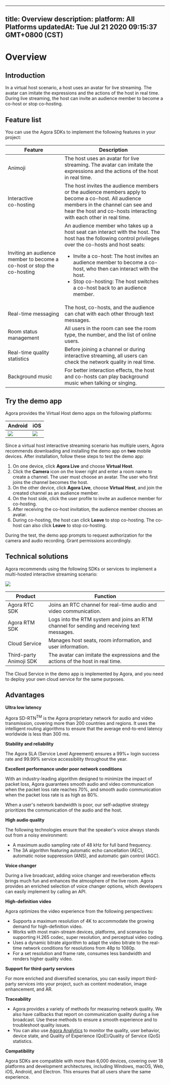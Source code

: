 
---
title: Overview
description: 
platform: All Platforms
updatedAt: Tue Jul 21 2020 09:15:37 GMT+0800 (CST)
---
# Overview
## Introduction

In a virtual host scenario, a host uses an avatar for live streaming. The avatar can imitate the expressions and the actions of the host in real time. During live streaming, the host can invite an audience member to become a co-host or stop co-hosting. 

## Feature list

You can use the Agora SDKs to implement the following features in your project:

| Feature | Description |
| ---------------- | ---------------- |
| Animoji	      | The host uses an avatar for live streaming. The avatar can imitate the expressions and the actions of the host in real time. |
| Interactive <br>co-hosting       | The host invites the audience members or the audience members apply to become a co-host. All audience members in the channel can see and hear the host and co-hosts interacting with each other in real time. |
| Inviting an audience member to become a co-host or stop the co-hosting        | An audience member who takes up a host seat can interact with the host. The host has the following control privileges over the co-hosts and host seats: <ul><li>Invite a co-host: The host invites an audience member to become a co-host, who then can interact with the host.</li> <li>Stop co-hosting: The host switches a co-host back to an audience member.</li></ul> |
| Real-time messaging	| The host, co-hosts, and the audience can chat with each other through text messages.|
| Room status management		| All users in the room can see the room type, the number, and the list of online users. |
| Real-time quality statistics	| Before joining a channel or during interactive streaming, all users can check the network quality in real time. |
| Background music |  For better interaction effects, the host and co-hosts can play background music when talking or singing. |

## Try the demo app

Agora provides the Virtual Host demo apps on the following platforms:

| Android | iOS | 
| ---------------- | ---------------- |
| ![](https://web-cdn.agora.io/docs-files/1594967764588)     | ![](https://web-cdn.agora.io/docs-files/1594287505817)      | 

Since a virtual host interactive streaming scenario has multiple users, Agora recommends downloading and installing the demo app on **two** mobile devices. After installation, follow these steps to test the demo app:

1. On one device, click **Agora Live** and choose **Virtual Host**.
2. Click the **Camera** icon on the lower right and enter a room name to create a channel. The user must choose an avatar. The user who first joins the channel becomes the host.
3. On the other device, click **Agora Live**, choose **Virtual Host**, and join the created channel as an audience member.
4. On the host side, click the user profile to invite an audience member for co-hosting.
5. After receiving the co-host invitation, the audience member chooses an avatar.
6. During co-hosting, the host can click **Leave** to stop co-hosting. The co-host can also click **Leave** to stop co-hosting.

<div class="alert note">During the test, the demo app prompts to request authorization for the camera and audio recording. Grant permissions accordingly.</div>

## Technical solutions

Agora recommends using the following SDKs or services to implement a multi-hosted interactive streaming scenario:

![](https://web-cdn.agora.io/docs-files/1595228225349)

| Product | Function |
| ---------------- | ---------------- |
| Agora RTC SDK      | Joins an RTC channel for real-time audio and video communication.      |
| Agora RTM SDK | Logs into the RTM system and joins an RTM channel for sending and receiving text messages. |
| Cloud Service | Manages host seats, room information, and user information.  |
| Third-party Animoji SDK   | The avatar can imitate the expressions and the actions of the host in real time.  |

<div class="alert note">The Cloud Service in the demo app is implemented by Agora, and you need to deploy your own cloud service for the same purposes.</div>

## Advantages

**Ultra low latency** 

Agora SD-RTN<sup>TM</sup> is the Agora proprietary network for audio and video transmission, covering more than 200 countries and regions. It uses the intelligent routing algorithms to ensure that the average end-to-end latency worldwide is less than 300 ms.

**Stability and reliability**

The Agora SLA (Service Level Agreement) ensures a 99%+ login success rate and 99.99% service accessibility throughout the year.

**Excellent performance under poor network conditions**

With an industry-leading algorithm designed to minimize the impact of packet loss, Agora guarantees smooth audio and video communication when the packet loss rate reaches 70%, and smooth audio communication when the packet loss rate is as high as 80%.

When a user's network bandwidth is poor, our self-adaptive strategy prioritizes the communication of the audio and the host.

**High audio quality**

The following technologies ensure that the speaker's voice always stands out from a noisy environment:

- A maximum audio sampling rate of 48 kHz for full band frequency.
- The 3A algorithm featuring automatic echo cancellation (AEC), automatic noise suppression (ANS), and automatic gain control (AGC).

**Voice changer**

During a live broadcast, adding voice changer and reverberation effects brings much fun and enhances the atmosphere of the live room. Agora provides an enriched selection of voice changer options, which developers can easily implement by calling an API.

**High-definition video**

Agora optimizes the video experience from the following perspectives:

- Supports a maximum resolution of 4K to accommodate the growing demand for high-definition video.
- Works with most main-stream devices, platforms, and scenarios by supporting H.265 codec, super resolution, and perceptual video coding.
- Uses a dynamic bitrate algorithm to adapt the video bitrate to the real-time network conditions for resolutions from 48p to 1080p.
- For a set resolution and frame rate, consumes less bandwidth and renders higher quality video.

**Support for third-party services**

For more enriched and diversified scenarios, you can easily import third-party services into your project, such as content moderation, image enhancement, and AR.

**Traceability**

- Agora provides a variety of methods for measuring network quality. We also have callbacks that report on communication quality during a live broadcast. Use these methods to ensure a smooth experience and to troubleshoot quality issues.
- You can also use [Agora Analytics](https://console.agora.io/analytics/call/search) to monitor the quality, user behavior, device state, and Quality of Experience (QoE)/Quality of Service (QoS) statistics.

**Compatibility**

Agora SDKs are compatible with more than 6,000 devices, covering over 18 platforms and development architectures, including Windows, macOS, Web, iOS, Android, and Electron. This ensures that all users share the same experience.
